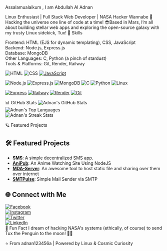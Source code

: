Assalamualaikum , I am Abdullah Al Adnan


Linux Enthusiast | Full Stack Web Developer | NASA Hacker Wannabe 🌌 Hacking the universe one line of code at a time! 😎Based in Mars, I’m all about building stellar web apps and exploring the open-source galaxy with my trusty Linux sidekick, Tux!
🌟 Skills

Frontend: HTML (EJS for dynamic templating), CSS, JavaScript  
Backend: Node.js, Express.js  
Database: MongoDB  
Other Languages: C, Python (a pinch of stardust)  
Tools & Platforms: Git, Render, Railway

![HTML](https://img.shields.io/badge/HTML5-E34F26?style=for-the-badge&logo=html5&logoColor=white)
![CSS](https://img.shields.io/badge/CSS3-1572B6?style=for-the-badge&logo=css3&logoColor=white)
[![JavaScript](https://img.shields.io/badge/JavaScript-F7DF1E?style=for-the-badge&logo=javascript&logoColor=black)](https://developer.mozilla.org/en-US/docs/Web/JavaScript)

![Node.js](https://img.shields.io/badge/Node.js-43853D?style=for-the-badge&logo=node.js&logoColor=white)
![Express.js](https://img.shields.io/badge/Express.js-000000?style=for-the-badge&logo=express&logoColor=white)
![MongoDB](https://img.shields.io/badge/MongoDB-4EA94B?style=for-the-badge&logo=mongodb&logoColor=white)
![C](https://img.shields.io/badge/C-00599C?style=for-the-badge&logo=c&logoColor=white)
![Python](https://img.shields.io/badge/Python-3776AB?style=for-the-badge&logo=python&logoColor=white)
![Linux](https://img.shields.io/badge/Linux-FCC624?style=for-the-badge&logo=linux&logoColor=black)

[![Express](https://img.shields.io/badge/Express-000000?style=for-the-badge&logo=express&logoColor=white)](https://expressjs.com/)
[![Railway](https://img.shields.io/badge/Railway-0A0E1A?style=for-the-badge&logo=railway&logoColor=white)](https://railway.app/)
[![Render](https://img.shields.io/badge/Render-46E3B7?style=for-the-badge&logo=render&logoColor=white)](https://render.com/)
[![Git](https://img.shields.io/badge/Git-F05032?style=for-the-badge&logo=git&logoColor=white)](https://git-scm.com/)

📊 GitHub Stats
![Adnan's GitHub Stats](https://github-readme-stats.vercel.app/api?username=adnan123456a&show_icons=true&theme=dracula&hide_border=true&include_all_commits=true&count_private=true)  
![Adnan's Top Languages](https://github-readme-stats.vercel.app/api/top-langs/?username=adnan123456a&layout=compact&theme=dracula&hide_border=true)  
![Adnan's Streak Stats](https://github-readme-streak-stats.herokuapp.com/?user=adnan123456a&theme=dracula&hide_border=true)


🪐 Featured Projects

## 🛠️ Featured Projects
- **[SMS](https://github.com/adnan123456a/SMS)**: A simple decentralized SMS app.  
- **[AniPub](https://github.com/AnimePub/AniPub)**: An Anime Watching Site Using NodeJS 
- **[MDA-Server](https://github.com/Adnan-D-Luffy/MDA-Server)**: An awesome tool to host static file and sharing over them over internet  
- **[SMTPulse](https://github.com/Adnan-D-Luffy/SMTPulse)**: Simple Mail Sender via SMTP

 ## 🌐 Connect with Me
[![Facebook](https://img.shields.io/badge/Facebook-%231877F2.svg?style=for-the-badge&logo=Facebook&logoColor=white)](https://facebook.com/yourusername)  
[![Instagram](https://img.shields.io/badge/Instagram-%23E4405F.svg?style=for-the-badge&logo=Instagram&logoColor=white)](https://instagram.com/yourusername)  
[![Twitter](https://img.shields.io/badge/Twitter-%231DA1F2.svg?style=for-the-badge&logo=Twitter&logoColor=white)](https://twitter.com/yourusername)  
[![LinkedIn](https://img.shields.io/badge/LinkedIn-%230077B5.svg?style=for-the-badge&logo=linkedin&logoColor=white)](https://linkedin.com/in/yourusername)  
🚀 Fun Fact
I dream of hacking NASA's systems (ethically, of course) to send Tux the Penguin to the moon! 🐧🌙  

⭐️ From adnan123456a | Powered by Linux & Cosmic Curiosity
